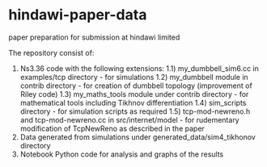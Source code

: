 # hindawi-paper-data
paper preparation for submission at hindawi limited

The repository consist of:
1) Ns3.36 code with the following extensions:
     1.1) my_dumbbell_sim6.cc in examples/tcp directory - for simulations
     1.2) my_dumbbell module in contrib directory - for creation of dumbbell topology (improvement of Riley code)
     1.3) my_maths_tools module under contrib directory - for mathematical tools including Tikhnov differentiation
     1.4) sim_scripts directory - for simulation scripts as required
     1.5) tcp-mod-newreno.h and tcp-mod-newreno.cc in src/internet/model - for rudementary modification of TcpNewReno as described in the paper
3) Data generated from simulations under generated_data/sim4_tikhonov directory
4) Notebook Python code for analysis and graphs of the results
